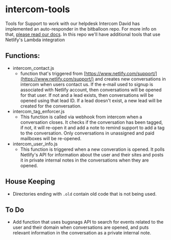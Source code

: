 # intercom-tools
Tools for Support to work with our helpdesk Intercom
David has implemented an auto-responder in the bitballoon repo. For more info on that, [please read our docs](https://internal-docs.netlify.com/support/intercom-auto-responder/). In this repo we'll have additional tools that use Netlify's Lambda integration

## Functions:

- intercom_contact.js
    - function that's triggered from [https://www.netlify.com/support/](https://www.netlify.com/support/) and creates new conversations in intercom when users contact us. If the e-mail used to signup is associated with Netlify account, then conversations will be opened for that user. If not and a lead exists, then conversations will be opened using that lead ID. If a lead doesn't exist, a new lead will be created for the conversation.
- intercom_tag_enforcer.js
    - This function is called via webhook from intercom when a conversation closes. It checks if the conversation has been tagged, if not, it will re-open it and add a note to remind support to add a tag to the conversation. Only conversations in unassigned and paid mailboxes will be re-opened.
- intercom_user_info.js
    - This function is triggered when a new converation is opened. It polls Netlify's API for information about the user and their sites and posts it in private internal notes in the conversations when they are opened. 
   
## House Keeping

- Directories ending with `.old` contain old code that is not being used. 

## To Do

- Add function that uses bugsnags API to search for events related to the user and their domain when conversations are opened, and puts relevant information in the conversation as a private internal note. 